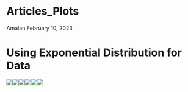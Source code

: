 Articles_Plots
================
Amalan
February 10, 2023

# Using Exponential Distribution for Data

![](r1_Articles_files/figure-gfm/combine%20data%20and%20plot-1.png)<!-- -->![](r1_Articles_files/figure-gfm/combine%20data%20and%20plot-2.png)<!-- -->![](r1_Articles_files/figure-gfm/combine%20data%20and%20plot-3.png)<!-- -->![](r1_Articles_files/figure-gfm/combine%20data%20and%20plot-4.png)<!-- -->![](r1_Articles_files/figure-gfm/combine%20data%20and%20plot-5.png)<!-- -->![](r1_Articles_files/figure-gfm/combine%20data%20and%20plot-6.png)<!-- -->
